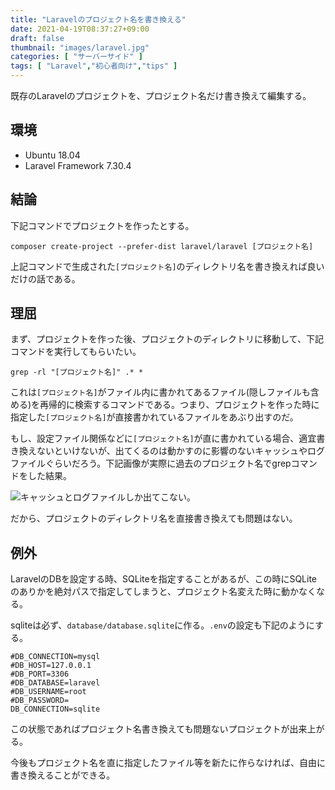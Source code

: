 ```yaml
---
title: "Laravelのプロジェクト名を書き換える"
date: 2021-04-19T08:37:27+09:00
draft: false
thumbnail: "images/laravel.jpg"
categories: [ "サーバーサイド" ]
tags: [ "Laravel","初心者向け","tips" ]
---
```


既存のLaravelのプロジェクトを、プロジェクト名だけ書き換えて編集する。

## 環境

- Ubuntu 18.04
- Laravel Framework 7.30.4


## 結論

下記コマンドでプロジェクトを作ったとする。

    composer create-project --prefer-dist laravel/laravel [プロジェクト名]

上記コマンドで生成された`[プロジェクト名]`のディレクトリ名を書き換えれば良いだけの話である。


## 理屈

まず、プロジェクトを作った後、プロジェクトのディレクトリに移動して、下記コマンドを実行してもらいたい。

    grep -rl "[プロジェクト名]" .* *

これは`[プロジェクト名]`がファイル内に書かれてあるファイル(隠しファイルも含める)を再帰的に検索するコマンドである。つまり、プロジェクトを作った時に指定した`[プロジェクト名]`が直接書かれているファイルをあぶり出すのだ。

もし、設定ファイル関係などに`[プロジェクト名]`が直に書かれている場合、適宜書き換えないといけないが、出てくるのは動かすのに影響のないキャッシュやログファイルぐらいだろう。下記画像が実際に過去のプロジェクト名でgrepコマンドをした結果。

<div class="img-center"><img src="/images/Screenshot from 2021-04-19 09-05-23.png" alt="キャッシュとログファイルしか出てこない。"></div>

だから、プロジェクトのディレクトリ名を直接書き換えても問題はない。

## 例外

LaravelのDBを設定する時、SQLiteを指定することがあるが、この時にSQLiteのありかを絶対パスで指定してしまうと、プロジェクト名変えた時に動かなくなる。

sqliteは必ず、`database/database.sqlite`に作る。`.env`の設定も下記のようにする。

    #DB_CONNECTION=mysql
    #DB_HOST=127.0.0.1
    #DB_PORT=3306
    #DB_DATABASE=laravel
    #DB_USERNAME=root
    #DB_PASSWORD=
    DB_CONNECTION=sqlite

この状態であればプロジェクト名書き換えても問題ないプロジェクトが出来上がる。

今後もプロジェクト名を直に指定したファイル等を新たに作らなければ、自由に書き換えることができる。

